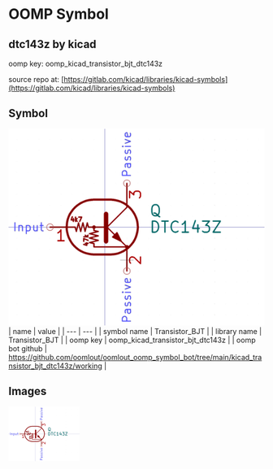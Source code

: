 # OOMP Symbol  
## dtc143z  by kicad  
  
oomp key: oomp_kicad_transistor_bjt_dtc143z  
  
source repo at: [https://gitlab.com/kicad/libraries/kicad-symbols](https://gitlab.com/kicad/libraries/kicad-symbols)  
## Symbol  
  
[![working.png](working_600.png)](working.png)  
| name | value | 
| --- | --- | 
| symbol name | Transistor_BJT | 
| library name | Transistor_BJT | 
| oomp key | oomp_kicad_transistor_bjt_dtc143z | 
| oomp bot github | https://github.com/oomlout/oomlout_oomp_symbol_bot/tree/main/kicad_transistor_bjt_dtc143z/working | 
## Images  
  
[![working.png](working_140.png)](working.png)  
